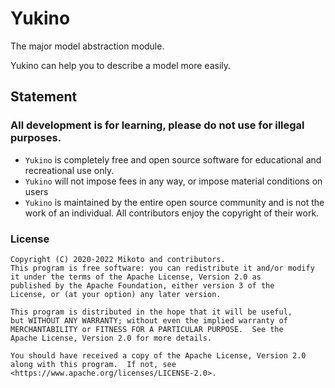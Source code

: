# Yukino
The major model abstraction module.

Yukino can help you to describe a model more easily.

## Statement
### All development is for learning, please do not use for illegal purposes.
- `Yukino` is completely free and open source software for educational and recreational use only.
- `Yukino` will not impose fees in any way, or impose material conditions on users
- `Yukino` is maintained by the entire open source community and is not the work of an individual. All contributors enjoy the copyright of their work.
### License
```
Copyright (C) 2020-2022 Mikoto and contributors.
This program is free software: you can redistribute it and/or modify
it under the terms of the Apache License, Version 2.0 as
published by the Apache Foundation, either version 3 of the
License, or (at your option) any later version.
    
This program is distributed in the hope that it will be useful,
but WITHOUT ANY WARRANTY; without even the implied warranty of
MERCHANTABILITY or FITNESS FOR A PARTICULAR PURPOSE.  See the
Apache License, Version 2.0 for more details.

You should have received a copy of the Apache License, Version 2.0
along with this program.  If not, see <https://www.apache.org/licenses/LICENSE-2.0>.
```